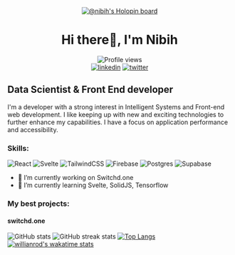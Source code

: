 <div id="header" align="center">
  
[![@nibih's Holopin board](https://holopin.me/nibih)](https://holopin.io/@nibih)

  # Hi there👋, I'm Nibih
  ![Profile views](https://gpvc.arturio.dev/nibih)  
[![linkedin](https://img.shields.io/badge/linkedin-0A66C2?style=for-the-badge&logo=linkedin&logoColor=white)](https://www.linkedin.com/in/nibih)
[![twitter](https://img.shields.io/badge/twitter-1DA1F2?style=for-the-badge&logo=twitter&logoColor=white)](https://twitter.com/realnibih)
</div>




## Data Scientist & Front End developer
I'm a developer with a strong interest in Intelligent Systems and Front-end web development. I like keeping up with new and exciting technologies to further enhance my capabilities. I have a focus on application performance and accessibility.

### Skills: 

![React](https://img.shields.io/badge/react-%2320232a.svg?style=for-the-badge&logo=react&logoColor=%2361DAFB) ![Svelte](https://img.shields.io/badge/svelte-%23f1413d.svg?style=for-the-badge&logo=svelte&logoColor=white) ![TailwindCSS](https://img.shields.io/badge/tailwindcss-%2338B2AC.svg?style=for-the-badge&logo=tailwind-css&logoColor=white) ![Firebase](https://img.shields.io/badge/Firebase-039BE5?style=for-the-badge&logo=Firebase&logoColor=white) ![Postgres](https://img.shields.io/badge/postgres-%23316192.svg?style=for-the-badge&logo=postgresql&logoColor=white) 	![Supabase](https://img.shields.io/badge/Supabase-3ECF8E?style=for-the-badge&logo=supabase&logoColor=white)

- 🔭 I’m currently working on Switchd.one 
- 🌱 I’m currently learning Svelte, SolidJS, Tensorflow 

### My best projects:

#### switchd.one

![GitHub stats](https://github-readme-stats.vercel.app/api?username=nibih&show_icons=true&count_private=true)  ![GitHub streak stats](https://github-readme-streak-stats.herokuapp.com/?user=nibih)
[![Top Langs](https://github-readme-stats.vercel.app/api/top-langs/?username=anuraghazra&layout=compact)](https://github.com/anuraghazra/github-readme-stats) [![willianrod's wakatime stats](https://github-readme-stats.vercel.app/api/wakatime?username=nibih)](https://github.com/anuraghazra/github-readme-stats)
